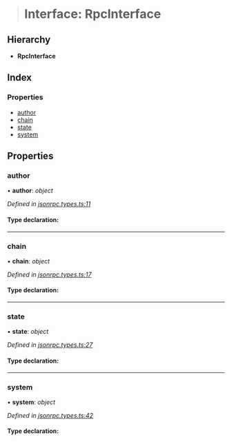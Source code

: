 > # Interface: RpcInterface

## Hierarchy

* **RpcInterface**

## Index

### Properties

* [author](_jsonrpc_types_.rpcinterface.md#author)
* [chain](_jsonrpc_types_.rpcinterface.md#chain)
* [state](_jsonrpc_types_.rpcinterface.md#state)
* [system](_jsonrpc_types_.rpcinterface.md#system)

## Properties

###  author

• **author**: *object*

*Defined in [jsonrpc.types.ts:11](https://github.com/polkadot-js/api/blob/782f4f1/packages/rpc-core/src/jsonrpc.types.ts#L11)*

#### Type declaration:

___

###  chain

• **chain**: *object*

*Defined in [jsonrpc.types.ts:17](https://github.com/polkadot-js/api/blob/782f4f1/packages/rpc-core/src/jsonrpc.types.ts#L17)*

#### Type declaration:

___

###  state

• **state**: *object*

*Defined in [jsonrpc.types.ts:27](https://github.com/polkadot-js/api/blob/782f4f1/packages/rpc-core/src/jsonrpc.types.ts#L27)*

#### Type declaration:

___

###  system

• **system**: *object*

*Defined in [jsonrpc.types.ts:42](https://github.com/polkadot-js/api/blob/782f4f1/packages/rpc-core/src/jsonrpc.types.ts#L42)*

#### Type declaration: